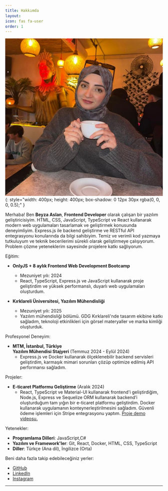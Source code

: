 ```yaml
---
title: Hakkımda
layout: 
icon: fas fa-user
order: 1
---
```



![tremo-mountain](/assets/img/avatar.png){: style="width: 400px; height: 400px; box-shadow: 0 12px 30px rgba(0, 0, 0, 0.5);" }

Merhaba! Ben **Beyza Aslan**, **Frontend Developer** olarak çalışan bir yazılım geliştiricisiyim. HTML, CSS, JavaScript, TypeScript ve React kullanarak modern web uygulamaları tasarlamak ve geliştirmek konusunda deneyimliyim. Express.js ile backend geliştirme ve RESTful API entegrasyonu konularında da bilgi sahibiyim. Temiz ve verimli kod yazmaya tutkuluyum ve teknik becerilerimi sürekli olarak geliştirmeye çalışıyorum. Problem çözme yeteneklerim sayesinde projelere katkı sağlıyorum.

Eğitim:

- **OnlyJS + 8 aylık Frontend Web Development Bootcamp**
  - Mezuniyet yılı: 2024
  - React, TypeScript, Express.js ve JavaScript kullanarak  proje geliştirdim ve yüksek performanslı, duyarlı web uygulamaları oluşturdum.

- **Kırklareli Üniversitesi, Yazılım Mühendisliği**  
  - Mezuniyet yılı: 2025
  - Yazılım mühendisliği bölümü. GDG Kırklareli'nde tasarım ekibine katkı sağladım, teknoloji etkinlikleri için görsel materyaller ve marka kimliği oluşturduk.

Profesyonel Deneyim:

- **MTM, İstanbul, Türkiye**  
  **Yazılım Mühendisi Stajyeri** (Temmuz 2024 - Eylül 2024)
  - Express.js ve Docker kullanarak ölçeklenebilir backend servisleri geliştirdim, karmaşık mimari sorunları çözüp optimize edilmiş API performansı sağladım.

Projeler:

- **E-ticaret Platformu Geliştirme** (Aralık 2024)
  - React, TypeScript ve Material-UI kullanarak frontend'i geliştirdiğim, Node.js, Express ve Sequelize ORM kullanarak backend’i oluşturduğum tam yığın bir e-ticaret platformu geliştirdim. Docker kullanarak uygulamanın konteynerleştirilmesini sağladım. Güvenli ödeme işlemleri için Stripe entegrasyonu yaptım. [Proje demo videosu.](https://www.youtube.com/watch?v=viYgwK53yP4&t=2s)

Yetenekler:

- **Programlama Dilleri**: JavaScript,C#
- **Yazılım ve Framework'ler**: Git, React, Docker, HTML, CSS, TypeScript
- **Diller**: Türkçe (Ana dil), İngilizce (Orta)

Beni daha fazla takip edebileceğiniz yerler:
- [GitHub](https://github.com/aslanbeyza)
- [LinkedIn](https://www.linkedin.com/in/beyza-aslan/)
- [Instagram](https://www.instagram.com/_beyza_aslan_/)
---
